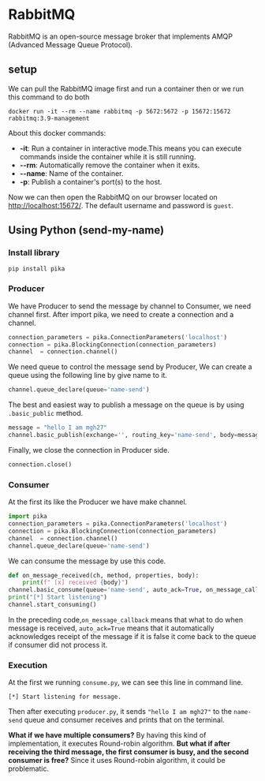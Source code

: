 # RabbitMQ
RabbitMQ is an open-source message broker that implements AMQP (Advanced Message Queue Protocol).

## setup 

We can pull the RabbitMQ image first and run a container then or we run this command to do both
```text
docker run -it --rm --name rabbitmq -p 5672:5672 -p 15672:15672 rabbitmq:3.9-management
```
About this docker commands:
- **-it**: Run a container in interactive mode.This means you can execute commands inside the container while it is still running.
- **--rm**: Automatically remove the container when it exits.
- **--name**: Name of the container.
- **-p**: Publish a container's port(s) to the host.

Now we can then open the RabbitMQ on our browser located on [http://localhost:15672/](http://localhost:15672/). The default
username and password is `guest`.

## Using Python (send-my-name)
### Install library
```text
pip install pika
```
### Producer
We have Producer to send the message by channel to Consumer, we need channel first.
After import pika, we need to create a connection and a channel.
```python
connection_parameters = pika.ConnectionParameters('localhost')
connection = pika.BlockingConnection(connection_parameters)
channel  = connection.channel()
```

We need queue to control the message send by Producer, We can create a queue using the following line by give name to it.
```python
channel.queue_declare(queue='name-send')
```

The best and easiest way to publish a message on the queue is by using `.basic_public` method.
```python
message = "hello I am mgh27"
channel.basic_publish(exchange='', routing_key='name-send', body=message)
```
Finally, we close the connection in Producer side.
```python
connection.close()
```

### Consumer
At the first its like the Producer we have make channel.
```python 
import pika
connection_parameters = pika.ConnectionParameters('localhost')
connection = pika.BlockingConnection(connection_parameters)
channel  = connection.channel()
channel.queue_declare(queue='name-send')
```

We can consume the message by use this code.
```python
def on_message_received(ch, method, properties, body):
    print(f" [x] received {body}")
channel.basic_consume(queue='name-send', auto_ack=True, on_message_callback=on_message_received)
print("[*] Start listening")
channel.start_consuming()
```
In the preceding code,`on_message_callback` means that what to do when message is received, `auto_ack=True` means that it automatically acknowledges receipt of the message if it is false it come back to the queue if consumer did not process it.

### Execution
At the first we running `consume.py`, we can see this line in command line. 
```text
[*] Start listening for message.
```
Then after executing `producer.py`, it sends `"hello I am mgh27"` to the `name-send` queue and consumer receives and prints that on the terminal.

**What if we have multiple consumers?** By having this kind of implementation, it executes Round-robin algorithm.
**But what if after receiving the third message, the first consumer is busy, and the second consumer is free?** Since it uses Round-robin algorithm, it could be problematic.